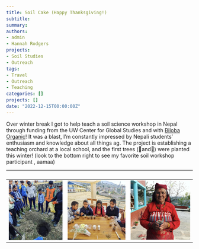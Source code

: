```yaml
---
title: Soil Cake (Happy Thanksgiving!)
subtitle: 
summary: 
authors:
- admin
- Hannah Rodgers
projects: 
- Soil Studies
- Outreach
tags:
- Travel
- Outreach
- Teaching
categories: []
projects: []
date: "2022-12-15T00:00:00Z"
---
```

Over winter break I got to help teach a soil science workshop in Nepal through funding from the UW Center for Global Studies and with [Biloba Organic](https://bilobaorganic.org/)! It was a blast, I’m constantly impressed by Nepali students’ enthusiasm and knowledge about all things ag. The project is establishing a teaching orchard at a local school, and the first trees (🍑and🍎) were planted this winter! (look to the bottom right to see my favorite soil workshop participant , aamaa)


              |   |   
:-------------------------:|:-------------------------:|:-------------------------:
![](./hole.png)  |  ![](./table.png)|  ![](./aamaa.png)